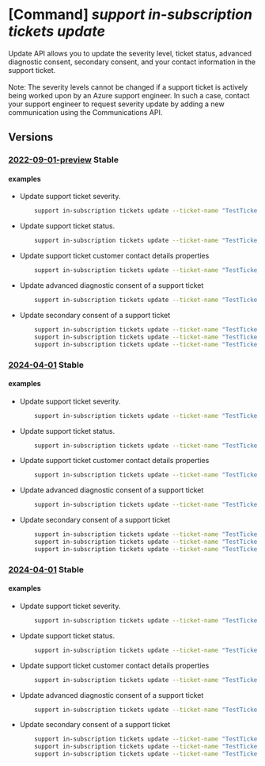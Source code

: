 # [Command] _support in-subscription tickets update_

Update API allows you to update the severity level, ticket status, advanced diagnostic consent, secondary consent, and your contact information in the support ticket.<br/><br/>Note: The severity levels cannot be changed if a support ticket is actively being worked upon by an Azure support engineer. In such a case, contact your support engineer to request severity update by adding a new communication using the Communications API.

## Versions

### [2022-09-01-preview](/Resources/mgmt-plane/L3N1YnNjcmlwdGlvbnMve30vcHJvdmlkZXJzL21pY3Jvc29mdC5zdXBwb3J0L3N1cHBvcnR0aWNrZXRzL3t9/2022-09-01-preview.xml) **Stable**

<!-- mgmt-plane /subscriptions/{}/providers/microsoft.support/supporttickets/{} 2022-09-01-preview -->

#### examples

- Update support ticket severity.
    ```bash
        support in-subscription tickets update --ticket-name "TestTicketName" --severity "moderate"
    ```

- Update support ticket status.
    ```bash
        support in-subscription tickets update --ticket-name "TestTicketName" --status "closed"
    ```

- Update support ticket customer contact details properties
    ```bash
        support in-subscription tickets update --ticket-name "TestTicketName" --contact-additional-emails "xyz@contoso.com" "devs@contoso.com" --contact-country "USA" --contact-email "abc@contoso.com" --contact-first-name "Foo" --contact-language "en-us" --contact-last-name "Bar" --contact-method "phone" --contact-phone-number "123-456-7890" --contact-timezone "Pacific Standard Time"
    ```

- Update advanced diagnostic consent of a support ticket
    ```bash
        support in-subscription tickets update --ticket-name "TestTicketName" --advanced-diagnostic-consent "Yes"
    ```

- Update secondary consent of a support ticket
    ```bash
        support in-subscription tickets update --ticket-name "TestTicketName" --secondary-consent "[{type:VirtualMachineMemoryDump,user-consent:No}]"
        support in-subscription tickets update --ticket-name "TestTicketName" --secondary-consent [0].type="VirtualMachineMemoryDump" --secondary-consent [0].user-consent="No"
        support in-subscription tickets update --ticket-name "TestTicketName" --secondary-consent [0]="{type:VirtualMachineMemoryDump,user-consent:No}"
    ```

### [2024-04-01](/Resources/mgmt-plane/L3N1YnNjcmlwdGlvbnMve30vcHJvdmlkZXJzL21pY3Jvc29mdC5zdXBwb3J0L3N1cHBvcnR0aWNrZXRzL3t9/2024-04-01.xml) **Stable**

<!-- mgmt-plane /subscriptions/{}/providers/microsoft.support/supporttickets/{} 2024-04-01 -->

#### examples

- Update support ticket severity.
    ```bash
        support in-subscription tickets update --ticket-name "TestTicketName" --severity "moderate"
    ```

- Update support ticket status.
    ```bash
        support in-subscription tickets update --ticket-name "TestTicketName" --status "closed"
    ```

- Update support ticket customer contact details properties
    ```bash
        support in-subscription tickets update --ticket-name "TestTicketName" --contact-additional-emails "xyz@contoso.com" "devs@contoso.com" --contact-country "USA" --contact-email "abc@contoso.com" --contact-first-name "Foo" --contact-language "en-us" --contact-last-name "Bar" --contact-method "phone" --contact-phone-number "123-456-7890" --contact-timezone "Pacific Standard Time"
    ```

- Update advanced diagnostic consent of a support ticket
    ```bash
        support in-subscription tickets update --ticket-name "TestTicketName" --advanced-diagnostic-consent "Yes"
    ```

- Update secondary consent of a support ticket
    ```bash
        support in-subscription tickets update --ticket-name "TestTicketName" --secondary-consent "[{type:VirtualMachineMemoryDump,user-consent:No}]"
        support in-subscription tickets update --ticket-name "TestTicketName" --secondary-consent [0].type="VirtualMachineMemoryDump" --secondary-consent [0].user-consent="No"
        support in-subscription tickets update --ticket-name "TestTicketName" --secondary-consent [0]="{type:VirtualMachineMemoryDump,user-consent:No}"
    ```

### [2024-04-01](/Resources/mgmt-plane/L3N1YnNjcmlwdGlvbnMve30vcHJvdmlkZXJzL21pY3Jvc29mdC5zdXBwb3J0L3N1cHBvcnR0aWNrZXRzL3t9/2024-04-01.xml) **Stable**

<!-- mgmt-plane /subscriptions/{}/providers/microsoft.support/supporttickets/{} 2024-04-01 -->

#### examples

- Update support ticket severity.
    ```bash
        support in-subscription tickets update --ticket-name "TestTicketName" --severity "moderate"
    ```

- Update support ticket status.
    ```bash
        support in-subscription tickets update --ticket-name "TestTicketName" --status "closed"
    ```

- Update support ticket customer contact details properties
    ```bash
        support in-subscription tickets update --ticket-name "TestTicketName" --contact-additional-emails "xyz@contoso.com" "devs@contoso.com" --contact-country "USA" --contact-email "abc@contoso.com" --contact-first-name "Foo" --contact-language "en-us" --contact-last-name "Bar" --contact-method "phone" --contact-phone-number "123-456-7890" --contact-timezone "Pacific Standard Time"
    ```

- Update advanced diagnostic consent of a support ticket
    ```bash
        support in-subscription tickets update --ticket-name "TestTicketName" --advanced-diagnostic-consent "Yes"
    ```

- Update secondary consent of a support ticket
    ```bash
        support in-subscription tickets update --ticket-name "TestTicketName" --secondary-consent "[{type:VirtualMachineMemoryDump,user-consent:No}]"
        support in-subscription tickets update --ticket-name "TestTicketName" --secondary-consent [0].type="VirtualMachineMemoryDump" --secondary-consent [0].user-consent="No"
        support in-subscription tickets update --ticket-name "TestTicketName" --secondary-consent [0]="{type:VirtualMachineMemoryDump,user-consent:No}"
    ```
